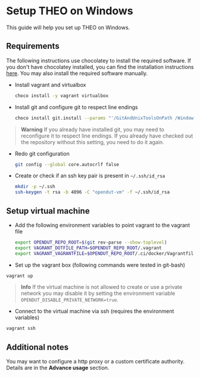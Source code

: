 # Setup THEO on Windows

This guide will help you set up THEO on Windows.

## Requirements
The following instructions use chocolatey to install the required software. 
If you don't have chocolatey installed, you can find the installation instructions [here](https://chocolatey.org/install).
You may also install the required software manually.

* Install vagrant and virtualbox
    ```sh
    choco install -y vagrant virtualbox
    ```
* Install git and configure git to respect line endings
    ```sh
    choco install git.install --params "'/GitAndUnixToolsOnPath /WindowsTerminal /NoAutoCrlf'"
    ```

> **Warning**
> If you already have installed git, you may need to reconfigure it to respect line endings.
> If you already have checked out the repository without this setting, you need to do it again.

  * Redo git configuration
    ```sh
    git config --global core.autocrlf false
    ```

* Create or check if an ssh key pair is present in `~/.ssh/id_rsa`
  ```sh
  mkdir -p ~/.ssh
  ssh-keygen -t rsa -b 4096 -C "opendut-vm" -f ~/.ssh/id_rsa
  ```

## Setup virtual machine

* Add the following environment variables to point vagrant to the vagrant file
    ```sh
    export OPENDUT_REPO_ROOT=$(git rev-parse --show-toplevel)
    export VAGRANT_DOTFILE_PATH=$OPENDUT_REPO_ROOT/.vagrant
    export VAGRANT_VAGRANTFILE=$OPENDUT_REPO_ROOT/.ci/docker/Vagrantfile
    ```
* Set up the vagrant box (following commands were tested in git-bash)
```sh
vagrant up
```


> **Info**
> If the virtual machine is not allowed to create or use a private network you may disable it by setting the environment variable `OPENDUT_DISABLE_PRIVATE_NETWORK=true`.

* Connect to the virtual machine via ssh (requires the environment variables)
```sh
vagrant ssh
```

## Additional notes
You may want to configure a http proxy or a custom certificate authority. 
Details are in the **Advance usage** section.
